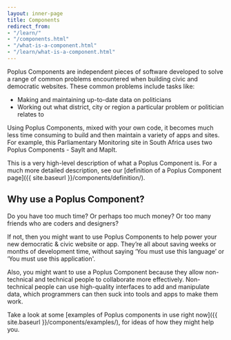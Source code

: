 ```yaml
---
layout: inner-page
title: Components
redirect_from:
- "/learn/"
- "/components.html"
- "/what-is-a-component.html"
- "/learn/what-is-a-component.html"
---
```


Poplus Components are independent pieces of software developed to solve a range of common problems encountered when building civic and democratic websites.
These common problems include tasks like:

* Making and maintaining up-to-date data on politicians
* Working out what district, city or region a particular problem or politician relates to

Using Poplus Components, mixed with your own code, it becomes much less time consuming to build and then maintain a variety of apps and sites. For example, this Parliamentary Monitoring site in South Africa uses two Poplus Components - SayIt and MapIt.

This is a very high-level description of what a Poplus Component is. For a much more detailed description, see our [definition of a Poplus Component page]({{ site.baseurl }}/components/definition/).

## Why use a Poplus Component?

Do you have too much time? Or perhaps too much money? Or too many friends who are coders and designers?

If not, then you might want to use Poplus Components to help power your new democratic & civic website or app. They’re all about saving weeks or months of development time, without saying ‘You must use this language’ or ‘You must use this application'.

Also, you might want to use a Poplus Component because they allow non-technical and technical people to collaborate more effectively. Non-technical people can use high-quality interfaces to add and manipulate data, which programmers can then suck into tools and apps to make them work.

Take a look at some [examples of Poplus components in use right now]({{ site.baseurl }}/components/examples/), for ideas of how they might help you.

